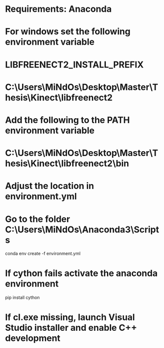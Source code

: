 # Requirements: Anaconda

# For windows set the following environment variable
# LIBFREENECT2_INSTALL_PREFIX
# C:\Users\MiNdOs\Desktop\Master\Thesis\Kinect\libfreenect2
# Add the following to the PATH environment variable
# C:\Users\MiNdOs\Desktop\Master\Thesis\Kinect\libfreenect2\bin

# Adjust the location in environment.yml

# Go to the folder C:\Users\MiNdOs\Anaconda3\Scripts
conda env create -f environment.yml

# If cython fails activate the anaconda environment
pip install cython
# If cl.exe missing, launch Visual Studio installer and enable C++ development
